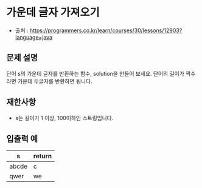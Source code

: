 # 가운데 글자 가져오기
* 출처 : https://programmers.co.kr/learn/courses/30/lessons/12903?language=java

## 문제 설명
단어 s의 가운데 글자를 반환하는 함수, solution을 만들어 보세요. 단어의 길이가 짝수라면 가운데 두글자를 반환하면 됩니다.

## 재한사항
* s는 길이가 1 이상, 100이하인 스트링입니다.

## 입출력 예

| s | return |
| --- | --- |
| abcde | c |
| qwer | we |
